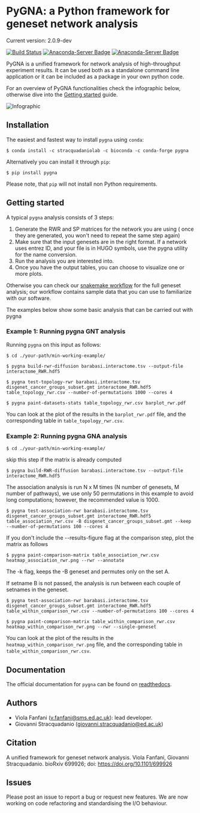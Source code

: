# PyGNA: a Python framework for geneset network analysis

Current version: 2.0.9-dev

[![Build Status](http://drone.stracquadaniolab.org/api/badges/stracquadaniolab/pygna/status.svg)](http://drone.stracquadaniolab.org/stracquadaniolab/pygna)
[![Anaconda-Server Badge](https://anaconda.org/stracquadaniolab/pygna/badges/platforms.svg)](https://anaconda.org/stracquadaniolab/pygna)
[![Anaconda-Server Badge](https://anaconda.org/stracquadaniolab/pygna/badges/version.svg)](https://anaconda.org/stracquadaniolab/pygna)

PyGNA is a unified framework for network analysis of high-throughput experiment results. It can be used both as a standalone command line application or it can be included as a package in your own python code.

For an overview of PyGNA functionalities check the infographic below, otherwise dive into the [Getting started](#getting-started) guide.

![Infographic](docs/pygna_infographic-01.png)

## Installation

The easiest and fastest way to install `pygna` using `conda`:

    $ conda install -c stracquadaniolab -c bioconda -c conda-forge pygna

Alternatively you can install it through `pip`:

    $ pip install pygna

Please note, that `pip` will not install non Python requirements.

## Getting started

A typical `pygna` analysis consists of 3 steps:

1. Generate the RWR and SP matrices for the network you are using ( once they are generated, you won't need to repeat the same step again)
2. Make sure that the input genesets are in the right format. If a network uses entrez ID, and your file is in HUGO symbols, use the pygna utility for the name conversion.
3. Run the analysis you are interested into.
4. Once you have the output tables, you can choose to visualize one or more plots.

Otherwise you can check our [snakemake workflow](https://github.com/stracquadaniolab/workflow-pygna) for the full geneset analysis;
our workflow contains sample data that you can use to familiarize with our software.


The examples below show some basic analysis that can be carried out with pygna

### Example 1: Running pygna GNT analysis

Running `pygna` on this input as follows:

    $ cd ./your-path/min-working-example/

    $ pygna build-rwr-diffusion barabasi.interactome.tsv --output-file interactome_RWR.hdf5

    $ pygna test-topology-rwr barabasi.interactome.tsv disgenet_cancer_groups_subset.gmt interactome_RWR.hdf5 table_topology_rwr.csv --number-of-permutations 1000 --cores 4

    $ pygna paint-datasets-stats table_topology_rwr.csv barplot_rwr.pdf

You can look at the plot of the results in the `barplot_rwr.pdf` file, and the corresponding table in  `table_topology_rwr.csv`.

### Example 2: Running pygna GNA analysis

    $ cd ./your-path/min-working-example/

skip this step if the matrix is already computed

    $ pygna build-RWR-diffusion barabasi.interactome.tsv --output-file interactome_RWR.hdf5

The association analysis is run N x M times (N number of genesets, M number of pathways), we use only 50 permutations in this example to avoid long computations; however, the recommended value is 1000.

    $ pygna test-association-rwr barabasi.interactome.tsv disgenet_cancer_groups_subset.gmt interactome_RWR.hdf5 table_association_rwr.csv -B disgenet_cancer_groups_subset.gmt --keep --number-of-permutations 100 --cores 4

If you don't include the --results-figure flag at the comparison step, plot the matrix as follows

    $ pygna paint-comparison-matrix table_association_rwr.csv heatmap_association_rwr.png --rwr --annotate

The -k flag, keeps the -B geneset and permutes only on the set A.

If setname B is not passed, the analysis is run between each couple of setnames in the geneset.

    $ pygna test-association-rwr barabasi.interactome.tsv disgenet_cancer_groups_subset.gmt interactome_RWR.hdf5 table_within_comparison_rwr.csv --number-of-permutations 100 --cores 4

    $ pygna paint-comparison-matrix table_within_comparison_rwr.csv heatmap_within_comparison_rwr.png --rwr --single-geneset

You can look at the plot of the results in the `heatmap_within_comparison_rwr.png` file, and the corresponding table in  `table_within_comparison_rwr.csv`.


## Documentation

The official documentation for `pygna` can be found on [readthedocs](https://pygna.readthedocs.io/).

## Authors

- Viola Fanfani (v.fanfani@sms.ed.ac.uk): lead developer.
- Giovanni Stracquadanio (giovanni.stracquadanio@ed.ac.uk)

## Citation

A unified framework for geneset network analysis. Viola Fanfani, Giovanni Stracquadanio. bioRxiv 699926; doi: https://doi.org/10.1101/699926

## Issues

Please post an issue to report a bug or request new features.
We are now working on code refactoring and standardising the I/O behaviour. 
